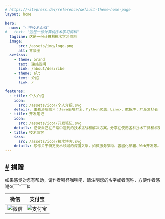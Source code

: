 ```yaml
---
# https://vitepress.dev/reference/default-theme-home-page
layout: home

hero:
  name: "小宇技术文档"
#   text: "这是一份计算机技术学习资料"
  tagline: 这是一份计算机技术学习资料
  image:
      src: /assets/img/logo.png
      alt: 背景图
  actions:
    - theme: brand
      text: 建站说明
      link: /about/describe
    - theme: alt
      text: 介绍
      link: /

features:
  - title: 个人介绍
    icon:
      src: /assets/icon/个人介绍.svg
    details: 主要涉及技术：Java后端开发、Python爬虫、Linux、数据库、开源爱好者
  - title: 开发笔记
    icon:
      src: /assets/icon/开发笔记.svg
    details: 记录自己在日常中遇到的技术挑战和解决方案。分享在使用各种技术工具和框架时的实践经验和最佳实践。撰写详细的技术文档，包括配置步骤、代码示例和问题排查方法
  - title: 技术博客
    icon:
      src: /assets/icon/技术博客.svg
    details: 写作关于特定技术领域的深度文章，如微服务架构、容器化部署、Web开发等。分享个人对新技术的理解和见解，提供教程和指南，帮助其他开发者学习和解决实际问题
---
```


<h2 id="捐赠"><a href="#捐赠" class="header-anchor">#</a> 捐赠</h2>
 <p>如果感觉对您有帮助，请作者喝杯咖啡吧，请注明您的名字或者昵称，方便作者感谢o(￣︶￣)o</p> 
 <table><thead><tr><th>微信</th> <th>支付宝</th></tr></thead> <tbody>
 <tr><td><img src="/assets/img/wechat.png" alt="微信"></td> 
 <td><img src="/assets/img/alipay.png" alt="支付宝"></td></tr>
 </tbody></table></div> <div class="footer">

<!-- <h2 id="捐赠"><a href="#捐赠" class="header-anchor">#</a> 捐赠</h2> <p>如果感觉对您有帮助，请作者喝杯咖啡吧，请注明您的名字或者昵称，方便作者感谢o(￣︶￣)o</p> <table><thead><tr><th>微信</th> <th>支付宝</th></tr></thead> <tbody><tr><td><img src="/vuepress/assets/img/wechat.png" alt="微信"></td> <td><img src="/vuepress/assets/img/alipay.png" alt="支付宝"></td></tr></tbody></table></div> <div class="footer"> -->

